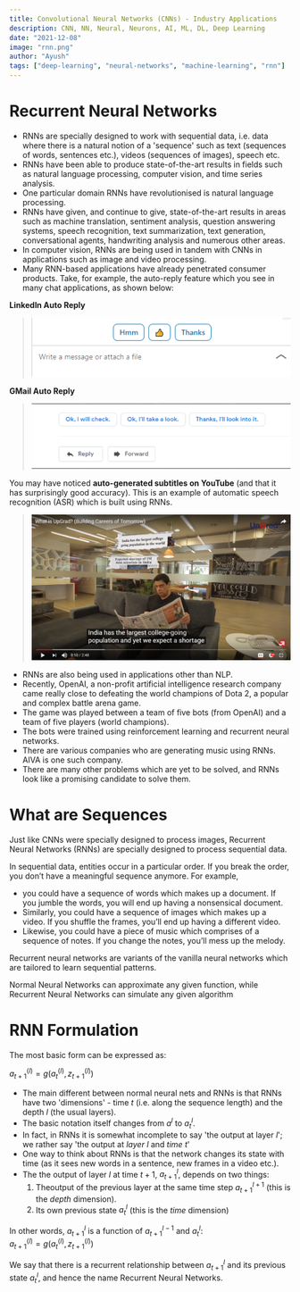 ```yaml
---
title: Convolutional Neural Networks (CNNs) - Industry Applications
description: CNN, NN, Neural, Neurons, AI, ML, DL, Deep Learning
date: "2021-12-08"
image: "rnn.png"
author: "Ayush"
tags: ["deep-learning", "neural-networks", "machine-learning", "rnn"]
---
```


# Recurrent Neural Networks
- RNNs are specially designed to work with sequential data, i.e. data where there is a natural notion of a 'sequence' such as text (sequences of words, sentences etc.), videos (sequences of images), speech etc. 
- RNNs have been able to produce state-of-the-art results in fields such as natural language processing, computer vision, and time series analysis.
- One particular domain RNNs have revolutionised is natural language processing. 
- RNNs have given, and continue to give, state-of-the-art results in areas such as machine translation, sentiment analysis, question answering systems, speech recognition, text summarization, text generation, conversational agents, handwriting analysis and numerous other areas. 
- In computer vision, RNNs are being used in tandem with CNNs in applications such as image and video processing.
- Many RNN-based applications have already penetrated consumer products. Take, for example, the auto-reply feature which you see in many chat applications, as shown below:


**LinkedIn Auto Reply**
> ![linkedin-auto-reply](linkedin-auto-reply.png)

**GMail Auto Reply**
> ![gmail-auto-reply](gmail.png)

You may have noticed **auto-generated subtitles on YouTube** (and that it has surprisingly good accuracy). This is an example of automatic speech recognition (ASR) which is built using RNNs.
> ![automatically-generated-captions](upgrad.png)

- RNNs are also being used in applications other than NLP. 
- Recently, OpenAI, a non-profit artificial intelligence research company came really close to defeating the world champions of Dota 2, a popular and complex battle arena game. 
- The game was played between a team of five bots (from OpenAI) and a team of five players (world champions). 
- The bots were trained using reinforcement learning and recurrent neural networks.
- There are various companies who are generating music using RNNs. AIVA is one such company.
- There are many other problems which are yet to be solved, and RNNs look like a promising candidate to solve them.

# What are Sequences

Just like CNNs were specially designed to process images, Recurrent Neural Networks (RNNs) are specially designed to process sequential data. 

In sequential data, entities occur in a particular order. If you break the order, you don’t have a meaningful sequence anymore. For example,
- you could have a sequence of words which makes up a document. If you jumble the words, you will end up having a nonsensical document. 
- Similarly, you could have a sequence of images which makes up a video. If you shuffle the frames, you’ll end up having a different video. 
- Likewise, you could have a piece of music which comprises of a sequence of notes. If you change the notes, you’ll mess up the melody.

Recurrent neural networks are variants of the vanilla neural networks which are tailored to learn sequential patterns.

Normal Neural Networks can approximate any given function, while Recurrent Neural Networks can simulate any given algorithm

# RNN Formulation

The most basic form can be expressed as:

$a_{t+1}^{(l)} = g(a_{t}^{(l)}, z_{t+1}^{(l)})$

- The main different between normal neural nets and RNNs is that RNNs have two 'dimensions' - time $t$ (i.e. along the sequence length) and the depth $l$ (the usual layers). 
- The basic notation itself changes from $a^l$ to $a^l_t$. 
- In fact, in RNNs it is somewhat incomplete to say 'the output at layer $l$'; we rather say 'the output at _layer_ $l$ and _time_ $t$'
- One way to think about RNNs is that the network changes its state with time (as it sees new words in a sentence, new frames in a video etc.). 
- The the output of layer $l$ at time $t+1$, $a^l_{t+1}$, depends on two things:
  1. Theoutput of the previous layer at the same time step $a_{t+1}^{l+1}$ (this is the _depth_ dimension).
  2. Its own previous state $a_t^l$ (this is the _time_ dimension)

In other words, $a^l_{t+1}$ is a function of $a_{t+1}^{l-1}$ and $a_t^l$:  
$a_{t+1}^{(l)} = g(a_{t}^{(l)}, z_{t+1}^{(l)})$

We say that there is a recurrent relationship between $a^l_{t+1}$ and its previous state $a^l_t$, and hence the name Recurrent Neural Networks.
